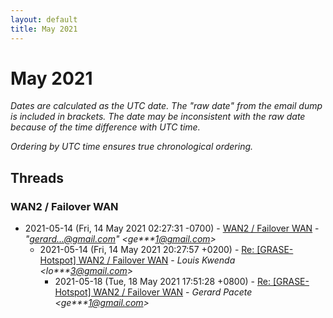 ```yaml
---
layout: default
title: May 2021
---
```


# May 2021

_Dates are calculated as the UTC date. The "raw date" from the email dump is included in brackets. The date may be inconsistent with the raw date because of the time difference with UTC time._

_Ordering by UTC time ensures true chronological ordering._

## Threads

### WAN2 / Failover WAN
+ 2021-05-14 (Fri, 14 May 2021 02:27:31 -0700) - [WAN2 / Failover WAN](/archive/2021/05/0d8ccd8c87ecbae85adfb137e3d756ad61c46dbd2aeda295c349a3024c92961b) - _"gerard...@gmail.com" \<ge***1@gmail.com\>_
  + 2021-05-14 (Fri, 14 May 2021 20:27:57 +0200) - [Re: [GRASE-Hotspot] WAN2 / Failover WAN](/archive/2021/05/3e7d93f12e13426a99a3f7157a8780ed0eee155a5557d430a999f222b7269700) - _Louis Kwenda \<lo***3@gmail.com\>_
    + 2021-05-18 (Tue, 18 May 2021 17:51:28 +0800) - [Re: [GRASE-Hotspot] WAN2 / Failover WAN](/archive/2021/05/65da29ba558a49e50ba04a647d1ab49047752e2afeb7c1d0a989636619b8a204) - _Gerard Pacete \<ge***1@gmail.com\>_

